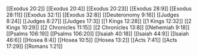 [[Exodus 20:2]]
[[Exodus 20:4]]
[[Exodus 20:23]]
[[Exodus 28:9]]
[[Exodus 28:11]]
[[Exodus 32:1]]
[[Exodus 32:8]]
[[Deuteronomy 9:16]]
[[Judges 8:24]]
[[Judges 8:27]]
[[Judges 17:3]]
[[1 Kings 12:28]]
[[1 Kings 12:32]]
[[2 Kings 10:29]]
[[2 Chronicles 11:15]]
[[2 Chronicles 13:8]]
[[Nehemiah 9:18]]
[[Psalms 106:19]]
[[Psalms 106:20]]
[[Isaiah 40:18]]
[[Isaiah 44:9]]
[[Isaiah 46:6]]
[[Hosea 8:4]]
[[Hosea 10:5]]
[[Hosea 13:2]]
[[Acts 7:41]]
[[Acts 17:29]]
[[Romans 1:21]]
